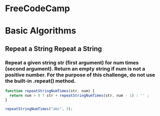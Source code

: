 

# FreeCodeCamp

# Basic Algorithms 

## Repeat a String Repeat a String
### Repeat a given string str (first argument) for num times (second argument). Return an empty string if num is not a positive number. For the purpose of this challenge, do not use the built-in .repeat() method.

```jsx
function repeatStringNumTimes(str, num) {
  return num > 0 ? str + repeatStringNumTimes(str, num - 1) : '' ;
}

repeatStringNumTimes("abc", 3);
```
